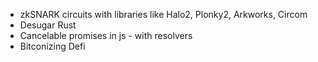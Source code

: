 * zkSNARK circuits with libraries like Halo2, Plonky2, Arkworks, Circom
* Desugar Rust
* Cancelable promises in js - with resolvers
* Bitconizing Defi
